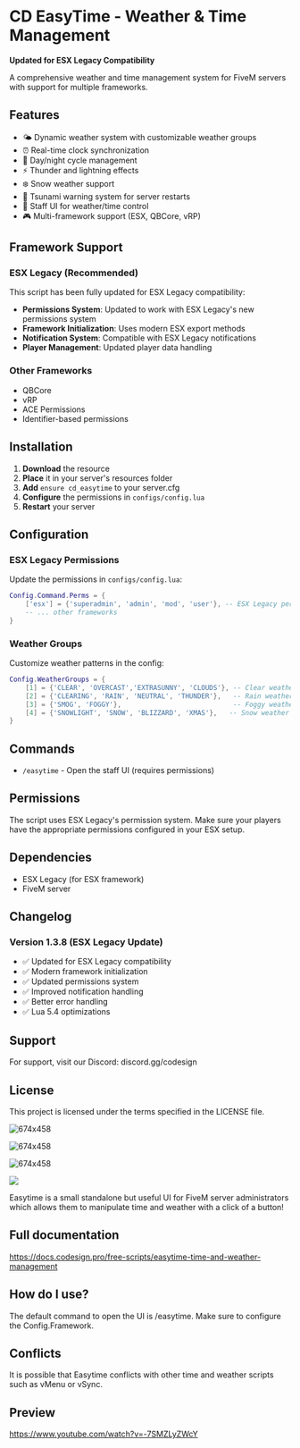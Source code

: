 # CD EasyTime - Weather & Time Management

**Updated for ESX Legacy Compatibility**

A comprehensive weather and time management system for FiveM servers with support for multiple frameworks.

## Features

- 🌤️ Dynamic weather system with customizable weather groups
- ⏰ Real-time clock synchronization
- 🌙 Day/night cycle management
- ⚡ Thunder and lightning effects
- ❄️ Snow weather support
- 🌊 Tsunami warning system for server restarts
- 🔧 Staff UI for weather/time control
- 🎮 Multi-framework support (ESX, QBCore, vRP)

## Framework Support

### ESX Legacy (Recommended)
This script has been fully updated for ESX Legacy compatibility:

- **Permissions System**: Updated to work with ESX Legacy's new permissions system
- **Framework Initialization**: Uses modern ESX export methods
- **Notification System**: Compatible with ESX Legacy notifications
- **Player Management**: Updated player data handling

### Other Frameworks
- QBCore
- vRP
- ACE Permissions
- Identifier-based permissions

## Installation

1. **Download** the resource
2. **Place** it in your server's resources folder
3. **Add** `ensure cd_easytime` to your server.cfg
4. **Configure** the permissions in `configs/config.lua`
5. **Restart** your server

## Configuration

### ESX Legacy Permissions
Update the permissions in `configs/config.lua`:

```lua
Config.Command.Perms = {
    ['esx'] = {'superadmin', 'admin', 'mod', 'user'}, -- ESX Legacy permissions
    -- ... other frameworks
}
```

### Weather Groups
Customize weather patterns in the config:

```lua
Config.WeatherGroups = {
    [1] = {'CLEAR', 'OVERCAST','EXTRASUNNY', 'CLOUDS'}, -- Clear weather
    [2] = {'CLEARING', 'RAIN', 'NEUTRAL', 'THUNDER'},   -- Rain weather
    [3] = {'SMOG', 'FOGGY'},                            -- Foggy weather
    [4] = {'SNOWLIGHT', 'SNOW', 'BLIZZARD', 'XMAS'},   -- Snow weather
}
```

## Commands

- `/easytime` - Open the staff UI (requires permissions)

## Permissions

The script uses ESX Legacy's permission system. Make sure your players have the appropriate permissions configured in your ESX setup.

## Dependencies

- ESX Legacy (for ESX framework)
- FiveM server

## Changelog

### Version 1.3.8 (ESX Legacy Update)
- ✅ Updated for ESX Legacy compatibility
- ✅ Modern framework initialization
- ✅ Updated permissions system
- ✅ Improved notification handling
- ✅ Better error handling
- ✅ Lua 5.4 optimizations

## Support

For support, visit our Discord: discord.gg/codesign

## License

This project is licensed under the terms specified in the LICENSE file.

![674x458](https://i.imgur.com/cHwhpau.png)

![674x458](https://i.imgur.com/PimVsrU.png)

![674x458](https://i.imgur.com/9kUB0Z7.png)

![](https://i.creativecommons.org/l/by-nc-sa/4.0/80x15.png)


Easytime is a small standalone but useful UI for FiveM server administrators which allows them to manipulate time and weather with a click of a button!


## Full documentation

https://docs.codesign.pro/free-scripts/easytime-time-and-weather-management

## How do I use?

The default command to open the UI is /easytime. Make sure to configure the Config.Framework.

## Conflicts

It is possible that Easytime conflicts with other time and weather scripts such as vMenu or vSync.

## Preview

https://www.youtube.com/watch?v=-7SMZLyZWcY

